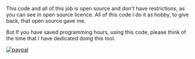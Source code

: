 This code and all of this job is open source and don't have restrictions, as you can see in open source licence. 
All of this code I do it as hobby, to give back, that open source gave me.

But If you have saved programming hours, using this code, please think of the time that I have dedicated doing this tool.

[![paypal](https://www.paypalobjects.com/en_US/i/btn/btn_donateCC_LG.gif)](https://www.paypal.com/cgi-bin/webscr?cmd=_s-xclick&hosted_button_id=EA4X3R9HR3UJ2)